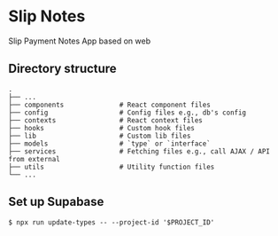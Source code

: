 # Slip Notes

Slip Payment Notes App based on web

## Directory structure

    .
    ├── ...
    ├── components              # React component files
    ├── config                  # Config files e.g., db's config
    ├── contexts                # React context files
    ├── hooks                   # Custom hook files
    ├── lib                     # Custom lib files
    ├── models                  # `type` or `interface`
    ├── services                # Fetching files e.g., call AJAX / API from external
    ├── utils                   # Utility function files
    └── ...

## Set up Supabase
    $ npx run update-types -- --project-id '$PROJECT_ID'